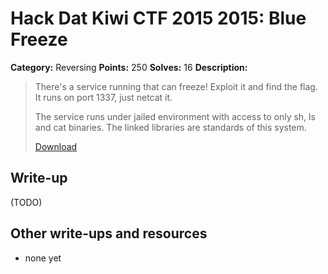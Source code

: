 # Hack Dat Kiwi CTF 2015 2015: Blue Freeze

**Category:** Reversing
**Points:** 250
**Solves:** 16
**Description:**

> There's a service running that can freeze! Exploit it and find the flag. It runs on port 1337, just netcat it.
> 
> The service runs under jailed environment with access to only sh, ls and cat binaries. The linked libraries are standards of this system.
> 
> [Download](./handout)


## Write-up

(TODO)

## Other write-ups and resources

* none yet
